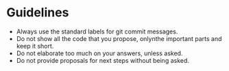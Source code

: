 # Guidelines

- Always use the standard labels for git commit messages.
- Do not show all the code that you propose, onlynthe important parts and keep it short.
- Do not elaborate too much on your answers, unless asked.
- Do not provide proposals for next steps without being asked.
